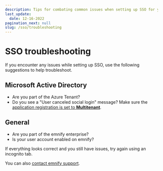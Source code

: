 ```yaml
---
description: Tips for combating common issues when setting up SSO for your emnify account
last_update: 
  date: 12-16-2022
pagination_next: null
slug: /sso/troubleshooting
---
```


# SSO troubleshooting

If you encounter any issues while setting up SSO, use the following suggestions to help troubleshoot.

## Microsoft Active Directory

- Are you part of the Azure Tenant?
- Do you see a "User canceled social login" message? Make sure the [application registration is set to **Multitenant**](/sso/microsoft-active-directory#sso-with-microsoft).

## General

- Are you part of the emnify enterprise?
- Is your user account enabled on emnify?

If everything looks correct and you still have issues, try again using an incognito tab.

You can also [contact emnify support](https://support.emnify.com/).
